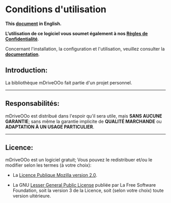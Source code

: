 # Conditions d'utilisation

**This [document][2] in English.**

**L’utilisation de ce logiciel vous soumet également à nos [Règles de Confidentialité][3]**.

Concernant l'installation, la configuration et l'utilisation,
veuillez consulter la **[documentation][4]**.

## Introduction:

La bibliothèque mDriveOOo fait partie d'un projet personnel.

___
## Responsabilités:

mDriveOOo est distribué dans l'espoir qu'il sera utile,
mais **SANS AUCUNE GARANTIE**; sans même la garantie implicite de
**QUALITÉ MARCHANDE** ou **ADAPTATION À UN USAGE PARTICULIER**.

___
## Licence:

mDriveOOo est un logiciel gratuit; Vous pouvez le redistribuer et/ou
le modifier selon les termes (à votre choix):

- La [Licence Publique Mozilla version 2.0][5].

- La GNU [Lesser General Public License][6] publiée par La Free Software Foundation,
soit la version 3 de la Licence, soit (selon votre choix) toute version ultérieure.

[1]: <https://prrvchr.github.io/mDriveOOo/img/mDriveOOo.png>
[2]: <https://prrvchr.github.io/mDriveOOo/source/mDriveOOo/registration/TermsOfUse_en>
[3]: <https://prrvchr.github.io/mDriveOOo/source/mDriveOOo/registration/PrivacyPolicy_fr>
[4]: <https://prrvchr.github.io/mDriveOOo/README_fr>
[5]: <http://mozilla.org/MPL/2.0/>
[6]: <http://www.gnu.org/licenses/lgpl-3.0.html>
